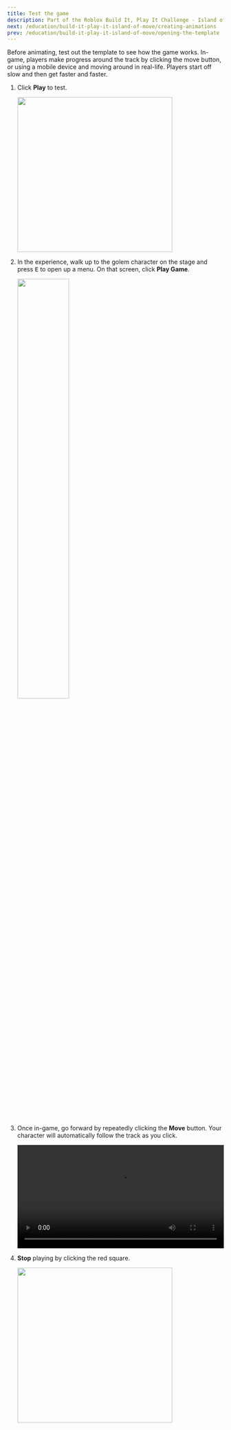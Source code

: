 ```yaml
---
title: Test the game
description: Part of the Roblox Build It, Play It Challenge - Island of Move. Test the game experience you'll create.
next: /education/build-it-play-it-island-of-move/creating-animations
prev: /education/build-it-play-it-island-of-move/opening-the-template
---
```


Before animating, test out the template to see how the game works. In-game, players make progress around the track by clicking the move button, or using a mobile device and moving around in real-life. Players start off slow and then get faster and faster.

1. Click **Play** to test.

   <img src="../../assets/education/general/Play-Button.png" width="360" />

2. In the experience, walk up to the golem character on the stage and press <kbd>E</kbd> to open up a menu. On that screen, click **Play Game**.

   <img src="../../assets/education/build-it-play-it-island-of-move/test-the-game/click-npc.png" width="50%" />

3. Once in-game, go forward by repeatedly clicking the **Move** button. Your character will automatically follow the track as you click.

   <video controls src="../../assets/education/build-it-play-it-island-of-move/test-the-game/click-game-button.mp4" width="100%"></video>

4. **Stop** playing by clicking the red square.

   <img src="../../assets/education/general/Stop-Button.png" width="360" />
